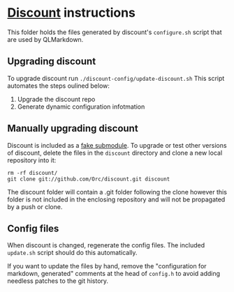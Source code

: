 # [Discount][] instructions #

This folder holds the files generated by discount's `configure.sh` script that are used by QLMarkdown.

## Upgrading discount ##

To upgrade discount run `./discount-config/update-discount.sh`
This script automates the steps oulined below:

1. Upgrade the discount repo
2. Generate dynamic configuration infotmation

## Manually upgrading discount ##

Discount is included as a [fake submodule][]. To upgrade or test other versions of discount, delete the files in the `discount` directory and clone a new local repository into it:

	rm -rf discount/
	git clone git://github.com/Orc/discount.git discount

The discount folder will contain a .git folder following the clone however this folder is not included in the enclosing repository and will not be propagated by a push or clone. 

## Config files ##

When discount is changed, regenerate the config files. The included `update.sh` script should do this automatically.

If you want to update the files by hand, remove the "configuration for markdown, generated" comments at the head of `config.h` to avoid adding needless patches to the git history.

[discount]:https://github.com/Orc/discount
[fake submodule]:http://debuggable.com/posts/git-fake-submodules:4b563ee4-f3cc-4061-967e-0e48cbdd56cb
